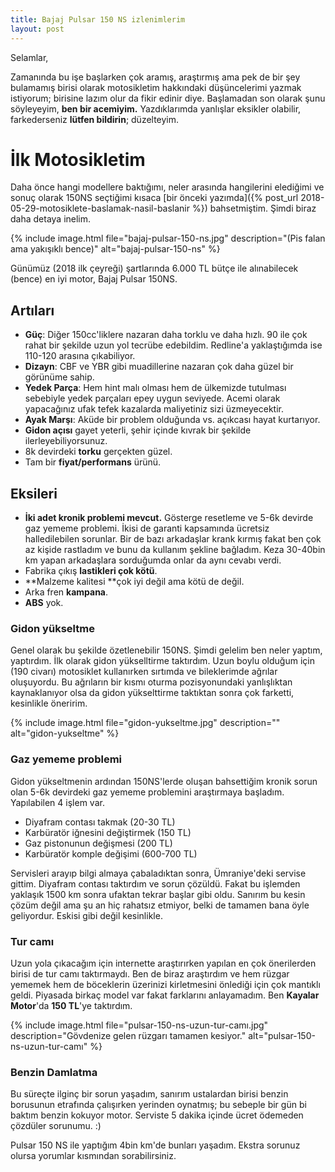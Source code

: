 ```yaml
---
title: Bajaj Pulsar 150 NS izlenimlerim
layout: post
---
```


Selamlar, 

Zamanında bu işe başlarken çok aramış, araştırmış ama pek de bir şey bulamamış birisi olarak motosikletim hakkındaki düşüncelerimi yazmak istiyorum; birisine lazım olur da fikir edinir diye. Başlamadan son olarak şunu söyleyeyim, **ben bir acemiyim.** Yazdıklarımda yanlışlar eksikler olabilir, farkederseniz **lütfen bildirin**; düzelteyim.

# İlk Motosikletim
Daha önce hangi modellere baktığımı, neler arasında hangilerini elediğimi ve sonuç olarak 150NS seçtiğimi kısaca [bir önceki yazımda]({% post_url 2018-05-29-motosiklete-baslamak-nasil-baslanir %}) bahsetmiştim. Şimdi biraz daha detaya inelim.

{% include image.html file="bajaj-pulsar-150-ns.jpg" description="(Pis falan ama yakışıklı bence)" alt="bajaj-pulsar-150-ns" %}

Günümüz (2018 ilk çeyreği) şartlarında 6.000 TL bütçe ile alınabilecek (bence) en iyi motor, Bajaj Pulsar 150NS.

## Artıları
- **Güç**: Diğer 150cc'liklere nazaran daha torklu ve daha hızlı. 90 ile çok rahat bir şekilde uzun yol tecrübe edebildim. Redline'a yaklaştığımda ise 110-120 arasına çıkabiliyor. 
- **Dizayn**: CBF ve YBR gibi muadillerine nazaran çok daha güzel bir görünüme sahip.
- **Yedek Parça**: Hem hint malı olması hem de ülkemizde tutulması sebebiyle yedek parçaları epey uygun seviyede. Acemi olarak yapacağınız ufak tefek kazalarda maliyetiniz sizi üzmeyecektir.
- **Ayak Marşı**: Aküde bir problem olduğunda vs. açıkcası hayat kurtarıyor.
- **Gidon açısı** gayet yeterli, şehir içinde kıvrak bir şekilde ilerleyebiliyorsunuz.
- 8k devirdeki **torku** gerçekten güzel.
- Tam bir **fiyat/performans** ürünü.

## Eksileri
- **İki adet kronik problemi mevcut.** Gösterge resetleme ve 5-6k devirde gaz yememe problemi. İkisi de garanti kapsamında ücretsiz halledilebilen sorunlar. Bir de bazı arkadaşlar krank kırmış fakat ben çok az kişide rastladım ve bunu da kullanım şekline bağladım. Keza 30-40bin km yapan arkadaşlara sorduğumda onlar da aynı cevabı verdi.
- Fabrika çıkış **lastikleri çok kötü**.
- **Malzeme kalitesi **çok iyi değil ama kötü de değil.
- Arka fren **kampana**.
- **ABS** yok.

### Gidon yükseltme 
Genel olarak bu şekilde özetlenebilir 150NS. Şimdi gelelim ben neler yaptım, yaptırdım. İlk olarak gidon yükselltirme taktırdım. Uzun boylu olduğum için (190 civarı) motosiklet kullanırken sırtımda ve bileklerimde ağrılar oluşuyordu. Bu ağrıların bir kısmı oturma pozisyonundaki yanlışlıktan kaynaklanıyor olsa da gidon yükselttirme taktıktan sonra çok farketti, kesinlikle öneririm.

{% include image.html file="gidon-yukseltme.jpg" description="" alt="gidon-yukseltme" %}

### Gaz yememe problemi

Gidon yükseltmenin ardından 150NS'lerde oluşan bahsettiğim kronik sorun olan 5-6k devirdeki gaz yememe problemini araştırmaya başladım. Yapılabilen 4 işlem var.
- Diyafram contası takmak (20-30 TL)
- Karbüratör iğnesini değiştirmek (150 TL)
- Gaz pistonunun değişmesi (200 TL)
- Karbüratör komple değişimi (600-700 TL)

Servisleri arayıp bilgi almaya çabaladıktan sonra, Ümraniye'deki servise gittim. Diyafram contası taktırdım ve sorun çözüldü. Fakat bu işlemden yaklaşık 1500 km sonra ufaktan tekrar başlar gibi oldu. Sanırım bu kesin çözüm değil ama şu an hiç rahatsız etmiyor, belki de tamamen bana öyle geliyordur. Eskisi gibi değil kesinlikle.

### Tur camı

Uzun yola çıkacağım için internette araştırırken yapılan en çok önerilerden birisi de tur camı taktırmaydı. Ben de biraz araştırdım ve hem rüzgar yememek hem de böceklerin üzerinizi kirletmesini önlediği için çok mantıklı geldi. Piyasada birkaç model var fakat farklarını anlayamadım. Ben **Kayalar Motor**'da **150 TL**'ye taktırdım.

{% include image.html file="pulsar-150-ns-uzun-tur-camı.jpg" description="Gövdenize gelen rüzgarı tamamen kesiyor." alt="pulsar-150-ns-uzun-tur-camı" %}

### Benzin Damlatma

Bu süreçte ilginç bir sorun yaşadım, sanırım ustalardan birisi benzin borusunun etrafında çalışırken yerinden oynatmış; bu sebeple bir gün bi baktım benzin kokuyor motor.  Serviste 5 dakika içinde ücret ödemeden çözdüler sorunumu. :)


Pulsar 150 NS ile yaptığım 4bin km'de bunları yaşadım. Ekstra sorunuz olursa yorumlar kısmından sorabilirsiniz.